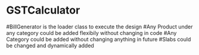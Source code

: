 # GSTCalculator

#BillGenerator is the loader class to execute the design
#Any Product under any category could be added flexibily without changing in code
#Any Category could be added without changing anything in future
#Slabs could be changed and dynamically added
